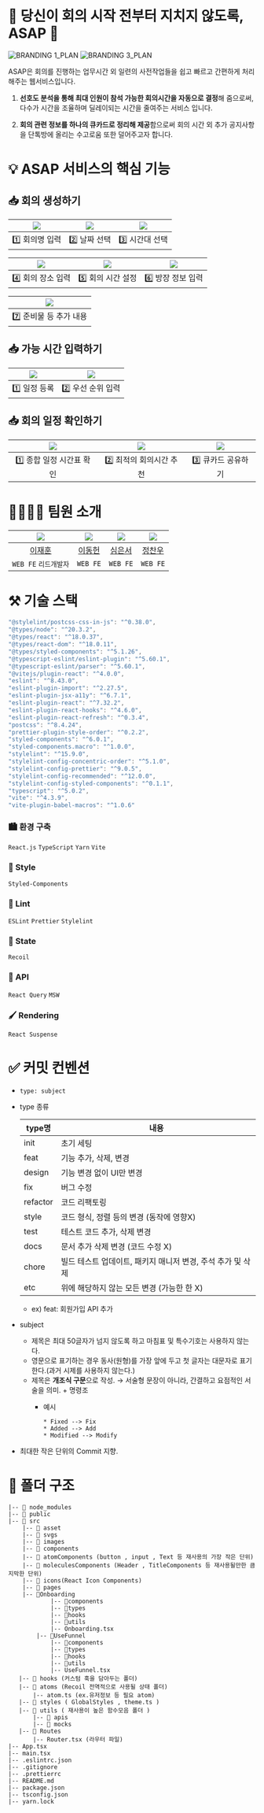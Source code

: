 # 🏃 당신이 회의 시작 전부터 지치지 않도록, ASAP 💨

![BRANDING 1_PLAN](https://github.com/ASAP-as-soon-as-possible/ASAP_Client/assets/55528304/2526c8a1-21e7-471d-bce8-db8874a5cc5c)
![BRANDING 3_PLAN](https://github.com/ASAP-as-soon-as-possible/ASAP_Client/assets/55528304/ddf9b475-a825-4577-8e14-b8d190a864b2)


ASAP은 회의를 진행하는 업무시간 외 일련의 사전작업들을 쉽고 빠르고 간편하게 처리해주는 웹서비스입니다.

1. **선호도 분석을 통해 최대 인원이 참석 가능한 회의시간을 자동으로 결정**해 줌으로써, 다수가 시간을 조율하며 딜레이되는 시간을 줄여주는 서비스 입니다.

2.  **회의 관련 정보를 하나의 큐카드로 정리해 제공**함으로써
회의 시간 외 추가 공지사항을 단톡방에 올리는 수고로움 또한 덜어주고자 합니다.


# 💡 ASAP 서비스의 핵심 기능

## 📥 회의 생성하기
| <img src="https://github.com/ASAP-as-soon-as-possible/ASAP_Client/assets/55528304/376dfab3-e4d7-427d-8f2e-1897984b21b4"/> | <img src="https://github.com/ASAP-as-soon-as-possible/ASAP_Client/assets/55528304/124f8a81-dc54-4f86-8bad-0258c6ab70ce"/> | <img src="https://github.com/ASAP-as-soon-as-possible/ASAP_Client/assets/55528304/b6f72f8a-4bed-4c3a-8a4c-f715b1c67685"/> |
| :---: | :---: | :---: |
| 1️⃣ 회의명 입력 | 2️⃣ 날짜 선택 | 3️⃣ 시간대 선택 |

| <img src="https://github.com/ASAP-as-soon-as-possible/ASAP_Client/assets/55528304/b5de2db2-e793-4a49-b9f5-56a47f779285"/> | <img src="https://github.com/ASAP-as-soon-as-possible/ASAP_Client/assets/55528304/d410bade-b34c-44bb-a6d1-38d7f99babf3"/> | <img src="https://github.com/ASAP-as-soon-as-possible/ASAP_Client/assets/55528304/f33075dc-ea17-4e75-af67-b36ff4925f13"/> |
| :---: | :---: | :---: |
| 4️⃣ 회의 장소 입력 | 5️⃣ 회의 시간 설정 | 6️⃣ 방장 정보 입력 |

| <img src="https://github.com/ASAP-as-soon-as-possible/ASAP_Client/assets/55528304/25dd8132-299a-45d1-9fbb-d6c449ebfdf7"/> | 
| :---: |
| 7️⃣ 준비물 등 추가 내용 | 


## 📥 가능 시간 입력하기
| <img src="https://github.com/ASAP-as-soon-as-possible/ASAP_Client/assets/55528304/c0dc2cf2-0303-4491-a184-a9d4e51dd949"/> | <img src="https://github.com/ASAP-as-soon-as-possible/ASAP_Client/assets/55528304/19b0d1d0-898c-4bef-bbea-8edbeb85251e"/> |
| :---: | :---: |
| 1️⃣ 일정 등록 | 2️⃣ 우선 순위 입력 |

## 📥 회의 일정 확인하기
| <img src="https://github.com/ASAP-as-soon-as-possible/ASAP_Client/assets/55528304/d9c52f0f-f8d2-4310-b9ac-6962093c12d2"/> | <img src="https://github.com/ASAP-as-soon-as-possible/ASAP_Client/assets/55528304/92c5ae99-19db-44b5-be6e-1123bbbb2064"/> | <img src="https://github.com/ASAP-as-soon-as-possible/ASAP_Client/assets/55528304/1326806e-65a2-40b6-9611-46bd2f404612"/> |
| :---: | :---: | :---: |
| 1️⃣ 종합 일정 시간표 확인 | 2️⃣ 최적의 회의시간 추천 | 3️⃣ 큐카드 공유하기 |

# 👨‍👨‍👧‍👦 팀원 소개
| <img src="https://github.com/ASAP-as-soon-as-possible/ASAP_Client/assets/55528304/6054ba0b-cb75-4e7b-afa8-d6b79842ae0a"/> | <img src="https://github.com/ASAP-as-soon-as-possible/ASAP_Client/assets/55528304/ff41d063-6597-44af-9493-613723f851b4"/> | <img src="https://github.com/ASAP-as-soon-as-possible/ASAP_Client/assets/55528304/96d2a52d-17f9-4592-b032-75623c6d95d7"/> | <img src="https://github.com/ASAP-as-soon-as-possible/ASAP_Client/assets/55528304/b47f10dd-ee91-4b27-8eb6-852dcf5cc189"/> |
| :---: | :---: | :---: | :---: |
| [이재훈](https://github.com/ljh0608) | [이동헌](https://github.com/eastlaw80) | [심은서](https://github.com/simeunseo) | [정찬우](https://github.com/Chanwoo-Jeong) |
| `WEB FE` `리드개발자` | `WEB FE` | `WEB FE` | `WEB FE` |


# ⚒️ 기술 스택

```jsx
"@stylelint/postcss-css-in-js": "^0.38.0",
"@types/node": "^20.3.2",
"@types/react": "^18.0.37",
"@types/react-dom": "^18.0.11",
"@types/styled-components": "^5.1.26",
"@typescript-eslint/eslint-plugin": "^5.60.1",
"@typescript-eslint/parser": "^5.60.1",
"@vitejs/plugin-react": "^4.0.0",
"eslint": "^8.43.0",
"eslint-plugin-import": "^2.27.5",
"eslint-plugin-jsx-a11y": "^6.7.1",
"eslint-plugin-react": "^7.32.2",
"eslint-plugin-react-hooks": "^4.6.0",
"eslint-plugin-react-refresh": "^0.3.4",
"postcss": "^8.4.24",
"prettier-plugin-style-order": "^0.2.2",
"styled-components": "^6.0.1",
"styled-components.macro": "^1.0.0",
"stylelint": "^15.9.0",
"stylelint-config-concentric-order": "^5.1.0",
"stylelint-config-prettier": "^9.0.5",
"stylelint-config-recommended": "^12.0.0",
"stylelint-config-styled-components": "^0.1.1",
"typescript": "^5.0.2",
"vite": "^4.3.9",
"vite-plugin-babel-macros": "^1.0.6"
```

### 🏙️ 환경 구축

`React.js` `TypeScript` `Yarn` `Vite`

### 💅 Style

`Styled-Components`

### 🧹 Lint

`ESLint` `Prettier` `Stylelint`

### 💎 State

`Recoil`

### 📡 API

`React Query` `MSW`

### 🖌️ Rendering

`React Suspense`

# ✅ 커밋 컨벤션

- `type: subject`
- type 종류
    
    
    | type명 | 내용 |
    | --- | --- |
    | init | 초기 세팅 |
    | feat | 기능 추가, 삭제, 변경 |
    | design | 기능 변경 없이 UI만 변경 |
    | fix | 버그 수정 |
    | refactor | 코드 리팩토링 |
    | style | 코드 형식, 정렬 등의 변경 (동작에 영향X) |
    | test | 테스트 코드 추가, 삭제 변경 |
    | docs | 문서 추가 삭제 변경 (코드 수정 X) |
    | chore | 빌드 테스트 업데이트, 패키지 매니저 변경, 주석 추가 및 삭제 |
    | etc | 위에 해당하지 않는 모든 변경 (가능한 한 X) |
    - ex) feat: 회원가입 API 추가
- subject
    - 제목은 최대 50글자가 넘지 않도록 하고 마침표 및 특수기호는 사용하지 않는다.
    - 영문으로 표기하는 경우 동사(원형)를 가장 앞에 두고 첫 글자는 대문자로 표기한다.(과거 시제를 사용하지 않는다.)
    - 제목은 **개조식 구문**으로 작성. → 서술형 문장이 아니라, 간결하고 요점적인 서술을 의미. + 명령조
        - 예시
            
            ```tsx
            * Fixed --> Fix
            * Added --> Add
            * Modified --> Modify
            ```
            
- 최대한 작은 단위의 Commit 지향.

# 📁 폴더 구조
```
|-- 📁 node_modules
|-- 📁 public
|-- 📁 src
    |-- 📁 asset
	|-- 📁 svgs
	|-- 📁 images
    |-- 📁 components 
	|-- 📁 atomComponents (button , input , Text 등 재사용의 가장 작은 단위)
	|-- 📁 moleculesComponents (Header , TitleComponents 등 재사용될만한 큼지막한 단위)
	|-- 📁 icons(React Icon Components)
    |-- 📁 pages
   	|-- 📁Onboarding
            |-- 📁components
            |-- 📁types
            |-- 📁hooks
            |-- 📁utils
            |-- Onboarding.tsx
        |-- 📁UseFunnel
            |-- 📁components
            |-- 📁types
            |-- 📁hooks
            |-- 📁utils
            |-- UseFunnel.tsx
   |-- 📁 hooks (커스텀 훅을 담아두는 폴더)
   |-- 📁 atoms (Recoil 전역적으로 사용될 상태 폴더)
       |-- atom.ts (ex.유저정보 등 필요 atom)
   |-- 📁 styles ( GlobalStyles , theme.ts )
   |-- 📁 utils ( 재사용이 높은 함수모음 폴더 )
       |-- 📁 apis
       |-- 📁 mocks
   |-- 📁 Routes
       |-- Router.tsx (라우터 파일)
|-- App.tsx
|-- main.tsx
|-- .eslintrc.json
|-- .gitignore
|-- .prettierrc
|-- README.md
|-- package.json
|-- tsconfig.json 
|-- yarn.lock
```
